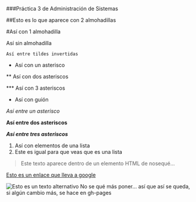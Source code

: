 ###Práctica 3 de Administración de Sistemas

##Esto es lo que aparece con 2 almohadillas

#Así con 1 almohadilla

Así sin almohadilla

```
Así entre tildes invertidas
```

* Así con un asterisco

** Así con dos asteriscos

*** Así con 3 asteriscos

- Así con guión

*Así entre un asterisco*

**Así entre dos asteriscos**

***Así entre tres asteriscos***

1. Así con elementos de una lista
2. Este es igual para que veas que es una lista

> Este texto aparece dentro de un elemento HTML de nosequé...

[Esto es un enlace que lleva a google](www.google.es "Vamos a google")

![Esto es un texto alternativo](www.google.es "Título de una imágen")
No se qué más poner... así que así se queda, si algún cambio más, se hace en gh-pages
